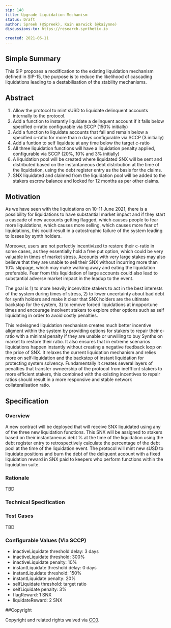 ```yaml
---
sip: 148
title: Upgrade Liquidation Mechanism
status: Draft
author: Spreek (@Spreek), Kain Warwick (@kaiynne)
discussions-to: https://research.synthetix.io

created: 2021-06-11
---
```



## Simple Summary

<!--"If you can't explain it simply, you don't understand it well enough." Simply describe the outcome the proposed changes intends to achieve. This should be non-technical and accessible to a casual community member.-->

This SIP proposes a modification to the existing liquidation mechanism defined in SIP-15, the purpose is to reduce the likelihood of cascading liquidations leading to a destabilisation of the stability mechanisms.

## Abstract

<!--A short (~200 word) description of the proposed change, the abstract should clearly describe the proposed change. This is what *will* be done if the SIP is implemented, not *why* it should be done or *how* it will be done. If the SIP proposes deploying a new contract, write, "we propose to deploy a new contract that will do x".-->

1) Allow the protocol to mint sUSD to liquidate delinquent accounts internally to the protocol.
2) Add a function to instantly liquidate a delinquent account if it falls below specified c-ratio configurable via SCCP (150% initially)
3) Add a function to liquidate accounts that fall and remain below a specified c-ratio for more than n days configurable via SCCP (3 initially)
4) Add a funtion to self liquidate at any time below the target c-ratio
5) All three liquidation functions will have a liquidation penalty applied, configurable via SCCP (20%, 10% and 3% initially)
6) A liquidation pool will be created where liquidated SNX will be sent and distributed based on the instantaneous debt distribution at the time of the liquidation, using the debt register entry as the basis for the claims.
7) SNX liquidated and claimed from the liquidation pool will be added to the stakers escrow balance and locked for 12 months as per other claims.


## Motivation

<!--This is the problem statement. This is the *why* of the SIP. It should clearly explain *why* the current state of the protocol is inadequate.  It is critical that you explain *why* the change is needed, if the SIP proposes changing how something is calculated, you must address *why* the current calculation is innaccurate or wrong. This is not the place to describe how the SIP will address the issue!-->

As we have seen with the liquidations on 10-11 June 2021, there is a possibility for liquidations to have substantial market impact and if they start a cascade of new accounts getting flagged, which causes people to fear more liquidations, which causes more selling, which causes more fear of liquidations, this could result in a catostrophic failure of the system leading to losses by synth holders.

Moreover, users are not perfectly incentivized to restore their c-ratio in some cases, as they essentially hold a free put option, which could be very valuable in times of market stress. Accounts with very large stakes may also believe that they are unable to sell their SNX without incurring more than 10% slippage, which may make walking away and eating the liquidation preferable. Fear from this liquidation of large accounts could also lead to substantial adverse market impact in the leadup to the event. 

The goal is 1) to more heavily incenvitize stakers to act in the best interests of the system during times of stress, 2) to lower uncertainty about bad debt for synth holders and make it clear that SNX holders are the ultimate backstop for the system, 3) to remove forced liquidations at inopportune times and encourage insolvent stakers to explore other options such as self liquidating in order to avoid costly penalties.

This redeisgned liquidation mechanism creates much better incentive aligment within the system by providing options for stakers to repair their c-ratio with a minimal penalty if they are unable or unwilling to buy Synths on market to restore their ratio. It also ensures that in extreme scenarios liquidations happen instantly without creating a negative feedback loop on the price of SNX. It relaxes the current liquidation mechanism and relies more on self-liquidation and the backstop of instant liquidation for protecting system solvency. Fundamentally it creates several layers of penalties that transfer owneership of the protocol from ineffficnt stakers to more efficient stakers, this combined with the existing incentives to repair ratios should result in a more responsive and stable network collateralisation ratio.


## Specification

<!--The specification should describe the syntax and semantics of any new feature, there are five sections
1. Overview
2. Rationale
3. Technical Specification
4. Test Cases
5. Configurable Values
-->

### Overview

<!--This is a high level overview of *how* the SIP will solve the problem. The overview should clearly describe how the new feature will be implemented.-->

A new contract will be deployed that will receive SNX liquidated using any of the three new liquidation functions. This SNX will be assigned to stakers based on their instantaneous debt % at the time of the liquidation using the debt register entry to retrospectively calculate the percentage of the debt pool at the time of the liquidation event. The protocol will mint new sUSD to liquidate positions and burn the debt of the deliquent account with a fixed liquidation reward in SNX paid to keepers who perform functions within the liquidation suite.

### Rationale

<!--This is where you explain the reasoning behind how you propose to solve the problem. Why did you propose to implement the change in this way, what were the considerations and trade-offs. The rationale fleshes out what motivated the design and why particular design decisions were made. It should describe alternate designs that were considered and related work. The rationale may also provide evidence of consensus within the community, and should discuss important objections or concerns raised during discussion.-->

TBD

### Technical Specification

<!--The technical specification should outline the public API of the changes proposed. That is, changes to any of the interfaces Synthetix currently exposes or the creations of new ones.-->

### Test Cases

TBD

### Configurable Values (Via SCCP)

<!--Please list all values configurable via SCCP under this implementation.-->

* inactiveLiquidate threshold delay: 3 days
* inactiveLiquidate threshold: 300%
* inactiveLiquidate penalty: 10%
* instantLiquidate threshold delay: 0 days
* instantLiquidate threshold: 150%
* instantLiquidate penalty: 20%
* selfLiquidate threshold: target ratio
* selfLiquidate penalty: 3%
* flagReward: 1 SNX
* liquidateReward: 2 SNX

##Copyright

Copyright and related rights waived via [CC0](https://creativecommons.org/publicdomain/zero/1.0/).
